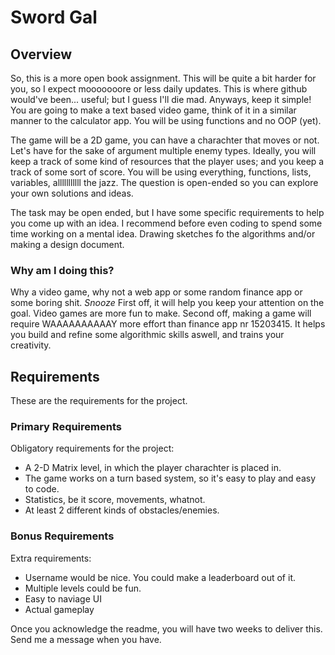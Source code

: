 # Sword Gal
## Overview
So, this is a more open book assignment. This will be quite a bit harder for you, so I expect mooooooore or less daily updates. This is where github would've been... useful; but I guess I'll die mad. Anyways, keep it simple! You are going to make a text based video game, think of it in a similar manner to the calculator app. You will be using functions and no OOP (yet).

The game will be a 2D game, you can have a charachter that moves or not. Let's have for the sake of argument multiple enemy types. Ideally, you will keep a track of some kind of resources that the player uses; and you keep a track of some sort of score. You will be using everything, functions, lists, variables, alllllllllll the jazz. The question is open-ended so you can explore your own solutions and ideas.

The task may be open ended, but I have some specific requirements to help you come up with an idea. I recommend before even coding to spend some time working on a mental idea. Drawing sketches fo the algorithms and/or making a design document.

### Why am I doing this?
Why a video game, why not a web app or some random finance app or some boring shit. *Snooze*
First off, it will help you keep your attention on the goal. Video games are more fun to make. Second off, making a game will require WAAAAAAAAAAY more effort than finance app nr 15203415. It helps you build and refine some algorithmic skills aswell, and trains your creativity.

## Requirements

These are the requirements for the project.

### Primary Requirements
Obligatory requirements for the project:
 - A 2-D Matrix level, in which the player charachter is placed in.
 - The game works on a turn based system, so it's easy to play and easy to code.
 - Statistics, be it score, movements, whatnot.
 - At least 2 different kinds of obstacles/enemies.

### Bonus Requirements
Extra requirements:
 - Username would be nice. You could make a leaderboard out of it.
 - Multiple levels could be fun.
 - Easy to naviage UI
 - Actual gameplay

Once you acknowledge the readme, you will have two weeks to deliver this. Send me a message when you have.